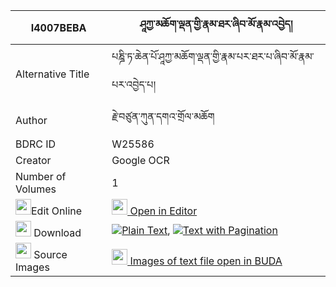 |I4007BEBA|ཤཱཀྱ་མཆོག་ལྡན་གྱི་རྣམ་ཐར་ཞིབ་མོ་རྣམ་འབྱེད། 
| --- | --- 
|Alternative Title |པཎྜི་ཏ་ཆེན་པོ་ཤཱཀྱ་མཆོག་ལྡན་གྱི་རྣམ་པར་ཐར་པ་ཞིབ་མོ་རྣམ་པར་འབྱེད་པ།
|Author| རྗེ་བཙུན་ཀུན་དགའ་གྲོལ་མཆོག
|BDRC ID | W25586
|Creator | Google OCR
|Number of Volumes| 1
|<img width="25" src="https://img.icons8.com/color/25/000000/edit-property.png">Edit Online| [<img width="25" src="https://avatars.githubusercontent.com/u/45091458?s=200&v=4"> Open in Editor](http://editor.openpecha.org/I4007BEBA)
|<img width="25" src="https://img.icons8.com/fluent/48/000000/download-2.png"/>  Download | [![](https://img.icons8.com/color/20/000000/txt.png)Plain Text](https://github.com/Openpecha/I4007BEBA/releases/download/v1/shakya_chokden_gyi_namtar_shyi_plain_I4007BEBA.zip), [![](https://img.icons8.com/color/20/000000/txt.png)Text with Pagination](https://github.com/Openpecha/I4007BEBA/releases/download/v1/shakya_chokden_gyi_namtar_shyi_pages_I4007BEBA.zip)
|<img width="25" src="https://img.icons8.com/plasticine/100/000000/pictures-folder.png"/>  Source Images | [<img width="25" src="https://library.bdrc.io/icons/BUDA-small.svg"> Images of text file open in BUDA](https://library.bdrc.io/show/bdr:W25586)